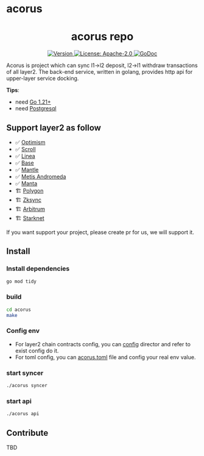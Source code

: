 # acorus


<!--
parent:
  order: false
-->

<div align="center">
  <h1> acorus repo </h1>
</div>

<div align="center">
  <a href="https://github.com/bridge-alchemy/acorus//releases/latest">
    <img alt="Version" src="https://img.shields.io/github/tag/bridge-alchemy/acorus.svg" />
  </a>
  <a href="https://github.com/bridge-alchemy/acorus//blob/main/LICENSE">
    <img alt="License: Apache-2.0" src="https://img.shields.io/github/license/bridge-alchemy/acorus.svg" />
  </a>
  <a href="https://pkg.go.dev/github.com/bridge-alchemy/acorus">
    <img alt="GoDoc" src="https://godoc.org/github.com/bridge-alchemy/acorus?status.svg" />
  </a>
</div>

Acorus is project which can sync l1->l2 deposit, l2->l1 withdraw transactions of all layer2. The back-end service, written in golang, provides http api for upper-layer service docking.

**Tips**: 
- need [Go 1.21+](https://golang.org/dl/)
- need [Postgresql](https://www.postgresql.org/)


## Support layer2 as follow
- ✅ [Optimism](https://github.com/ethereum-optimism)
- ✅ [Scroll](https://github.com/scroll-tech)
- ✅ [Linea](https://github.com/Consensys)
- ✅ [Base](https://github.com/base-org)
- ✅ [Mantle](https://github.com/mantlenetworkio)
- ✅ [Metis Andromeda](https://github.com/MetisProtocol)
- ✅ [Manta](https://pacific.manta.network/)
- 🏗️ [Polygon](https://github.com/0xPolygonHermez)
- 🏗️ [Zksync](https://github.com/matter-labs)
- 🏗️ [Arbitrum](https://github.com/OffchainLab)
- 🏗️ [Starknet](https://github.com/starkware-libs)

If you want support your project, please create pr for us, we will support it.


## Install

### Install dependencies
```bash
go mod tidy
```
### build
```bash
cd acorus
make
```

### Config env

- For layer2 chain contracts config, you can [config](https://github.com/bridge-alchemy/acorus/tree/main/config) director and refer to exist config do it.
- For toml config, you can [acorus.toml](https://github.com/bridge-alchemy/acorus/blob/main/acorus.toml) file and config your real env value.

### start syncer
```bash
./acorus syncer
```

### start api
```bash
./acorus api
```

## Contribute

TBD
